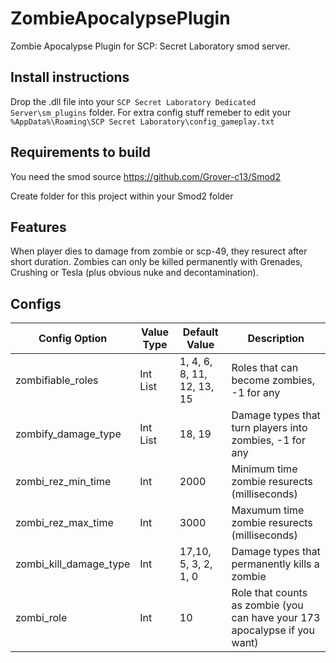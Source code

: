 # ZombieApocalypsePlugin
Zombie Apocalypse Plugin for SCP: Secret Laboratory smod server.

## Install instructions
Drop the .dll file into your `SCP Secret Laboratory Dedicated Server\sm_plugins` folder.
For extra config stuff remeber to edit your `%AppData%\Roaming\SCP Secret Laboratory\config_gameplay.txt`

## Requirements to build
You need the smod source https://github.com/Grover-c13/Smod2

Create folder for this project within your Smod2 folder

## Features
When player dies to damage from zombie or scp-49, they resurect after short duration. Zombies can only be killed permanently with Grenades, Crushing or Tesla (plus obvious nuke and decontamination).

## Configs

Config Option | Value Type | Default Value | Description
------------ | ------------- | ------------- | -------------
zombifiable_roles | Int List | 1, 4, 6, 8, 11, 12, 13, 15 | Roles that can become zombies, -1 for any
zombify_damage_type | Int List | 18, 19 | Damage types that turn players into zombies, -1 for any
zombi_rez_min_time | Int | 2000 | Minimum time zombie resurects (milliseconds)
zombi_rez_max_time | Int | 3000 | Maxumum time zombie resurects (milliseconds)
zombi_kill_damage_type | Int | 17,10, 5, 3, 2, 1, 0 | Damage types that permanently kills a zombie
zombi_role | Int | 10 | Role that counts as zombie (you can have your 173 apocalypse if you want)

